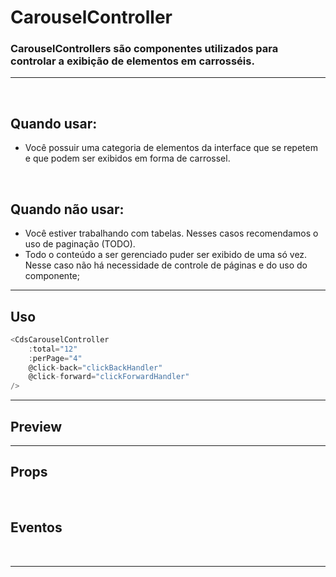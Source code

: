 # CarouselController

### CarouselControllers são componentes utilizados para controlar a exibição de elementos em carrosséis.
---
<br />

## Quando usar:
- Você possuir uma categoria de elementos da interface que se repetem e que podem ser exibidos em forma de carrossel.

<br />

## Quando não usar:
- Você estiver trabalhando com tabelas. Nesses casos recomendamos o uso de paginação (TODO).
- Todo o conteúdo a ser gerenciado puder ser exibido de uma só vez. Nesse caso não há necessidade de controle de páginas e do uso do componente;

---

## Uso

```js
<CdsCarouselController
	:total="12"
	:perPage="4"
	@click-back="clickBackHandler"
	@click-forward="clickForwardHandler"
/>
```

---

## Preview

<PreviewContainer
	:component="CdsCarouselController"
	:events="cdsCarouselControllerEvents"
	:total="12"
	:perPage="4"
	propertyName="dados"
/>

---

## Props

<APITable
	name="CarouselController"
	section="props"
/>
<br />

## Eventos

<APITable
	name="CarouselController"
	section="events"
/>
<br />

---

<script setup>
import CdsCarouselController from '@/components/CarouselController.vue';

const cdsCarouselControllerEvents = [
	'click-back',
	'click-forward'
];
</script>

